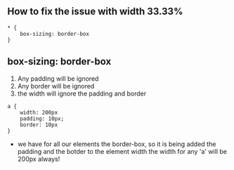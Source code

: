 

## How to fix the issue with width 33.33%
```
* {
    box-sizing: border-box
}
```
 
## box-sizing: border-box

1. Any padding will be ignored
2. Any border will be ignored
3. the width will ignore the padding and border

```
a {
    width: 200px
    padding: 10px;
    border: 10px
}
```
* we have for all our elements the border-box, so it is being added the padding and the botder to the element width
the width for any 'a' will be 200px always!
